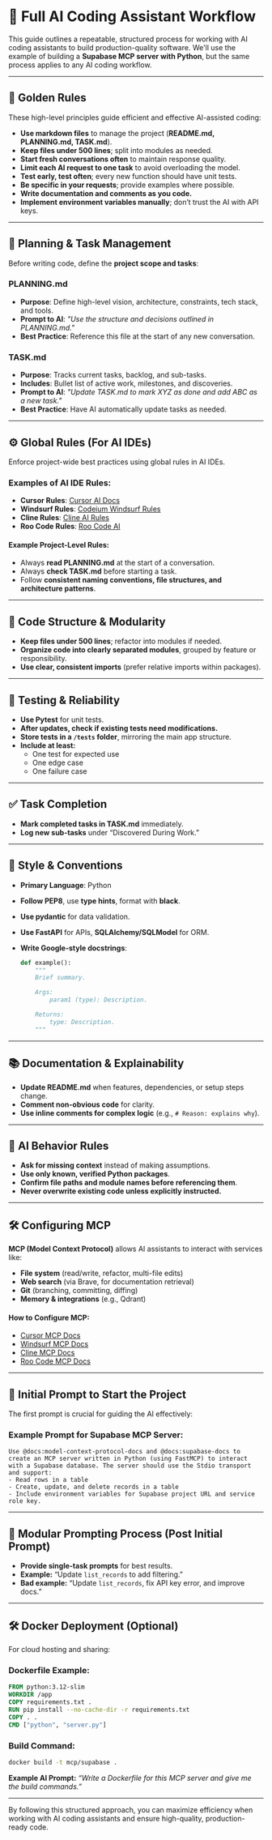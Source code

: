 # 🧠 Full AI Coding Assistant Workflow

This guide outlines a repeatable, structured process for working with AI coding assistants to build production-quality software. We'll use the example of building a **Supabase MCP server with Python**, but the same process applies to any AI coding workflow.

---

## 🔑 Golden Rules

These high-level principles guide efficient and effective AI-assisted coding:

- **Use markdown files** to manage the project (**README.md, PLANNING.md, TASK.md**).
- **Keep files under 500 lines**; split into modules as needed.
- **Start fresh conversations often** to maintain response quality.
- **Limit each AI request to one task** to avoid overloading the model.
- **Test early, test often**; every new function should have unit tests.
- **Be specific in your requests**; provide examples where possible.
- **Write documentation and comments as you code.**
- **Implement environment variables manually**; don’t trust the AI with API keys.

---

## 🧠 Planning & Task Management

Before writing code, define the **project scope and tasks**:

### **PLANNING.md**

- **Purpose**: Define high-level vision, architecture, constraints, tech stack, and tools.
- **Prompt to AI**: _"Use the structure and decisions outlined in PLANNING.md."_
- **Best Practice**: Reference this file at the start of any new conversation.

### **TASK.md**

- **Purpose**: Tracks current tasks, backlog, and sub-tasks.
- **Includes**: Bullet list of active work, milestones, and discoveries.
- **Prompt to AI**: _"Update TASK.md to mark XYZ as done and add ABC as a new task."_
- **Best Practice**: Have AI automatically update tasks as needed.

---

## ⚙️ Global Rules (For AI IDEs)

Enforce project-wide best practices using global rules in AI IDEs.

### **Examples of AI IDE Rules**:

- **Cursor Rules**: [Cursor AI Docs](https://docs.cursor.com/context/rules-for-ai)
- **Windsurf Rules**: [Codeium Windsurf Rules](https://docs.codeium.com/windsurf/memories#windsurfrules)
- **Cline Rules**: [Cline AI Rules](https://docs.cline.bot/improving-your-prompting-skills/prompting)
- **Roo Code Rules**: [Roo Code AI](https://docs.roocode.com/features/mcp/using-mcp-in-roo)

#### **Example Project-Level Rules**:

- Always **read PLANNING.md** at the start of a conversation.
- Always **check TASK.md** before starting a task.
- Follow **consistent naming conventions, file structures, and architecture patterns**.

---

## 🧱 Code Structure & Modularity

- **Keep files under 500 lines**; refactor into modules if needed.
- **Organize code into clearly separated modules**, grouped by feature or responsibility.
- **Use clear, consistent imports** (prefer relative imports within packages).

---

## 💪 Testing & Reliability

- **Use Pytest** for unit tests.
- **After updates, check if existing tests need modifications.**
- **Store tests in a `/tests` folder**, mirroring the main app structure.
- **Include at least:**
  - One test for expected use
  - One edge case
  - One failure case

---

## ✅ Task Completion

- **Mark completed tasks in TASK.md** immediately.
- **Log new sub-tasks** under “Discovered During Work.”

---

## 📎 Style & Conventions

- **Primary Language**: Python
- **Follow PEP8**, use **type hints**, format with **black**.
- **Use pydantic** for data validation.
- **Use FastAPI** for APIs, **SQLAlchemy/SQLModel** for ORM.
- **Write Google-style docstrings**:

  ```python
  def example():
      """
      Brief summary.

      Args:
          param1 (type): Description.

      Returns:
          type: Description.
      """
  ```

---

## 📚 Documentation & Explainability

- **Update README.md** when features, dependencies, or setup steps change.
- **Comment non-obvious code** for clarity.
- **Use inline comments for complex logic** (e.g., `# Reason: explains why`).

---

## 🧠 AI Behavior Rules

- **Ask for missing context** instead of making assumptions.
- **Use only known, verified Python packages**.
- **Confirm file paths and module names before referencing them**.
- **Never overwrite existing code unless explicitly instructed.**

---

## 🛠️ Configuring MCP

**MCP (Model Context Protocol)** allows AI assistants to interact with services like:

- **File system** (read/write, refactor, multi-file edits)
- **Web search** (via Brave, for documentation retrieval)
- **Git** (branching, committing, diffing)
- **Memory & integrations** (e.g., Qdrant)

#### **How to Configure MCP**:

- [Cursor MCP Docs](https://docs.cursor.com/context/model-context-protocol)
- [Windsurf MCP Docs](https://docs.codeium.com/windsurf/mcp)
- [Cline MCP Docs](https://docs.cline.bot/mcp-servers/mcp)
- [Roo Code MCP Docs](https://docs.roocode.com/features/mcp/using-mcp-in-roo)

---

## 💬 Initial Prompt to Start the Project

The first prompt is crucial for guiding the AI effectively:

### **Example Prompt for Supabase MCP Server:**

```plaintext
Use @docs:model-context-protocol-docs and @docs:supabase-docs to create an MCP server written in Python (using FastMCP) to interact with a Supabase database. The server should use the Stdio transport and support:
- Read rows in a table
- Create, update, and delete records in a table
- Include environment variables for Supabase project URL and service role key.
```

---

## 🧉 Modular Prompting Process (Post Initial Prompt)

- **Provide single-task prompts** for best results.
- **Example:** “Update `list_records` to add filtering.”
- **Bad example:** “Update `list_records`, fix API key error, and improve docs.”

---

## 🛠️ Docker Deployment (Optional)

For cloud hosting and sharing:

### **Dockerfile Example:**

```dockerfile
FROM python:3.12-slim
WORKDIR /app
COPY requirements.txt .
RUN pip install --no-cache-dir -r requirements.txt
COPY . .
CMD ["python", "server.py"]
```

### **Build Command:**

```sh
docker build -t mcp/supabase .
```

**Example AI Prompt:** _“Write a Dockerfile for this MCP server and give me the build commands.”_

---

By following this structured approach, you can maximize efficiency when working with AI coding assistants and ensure high-quality, production-ready code.
